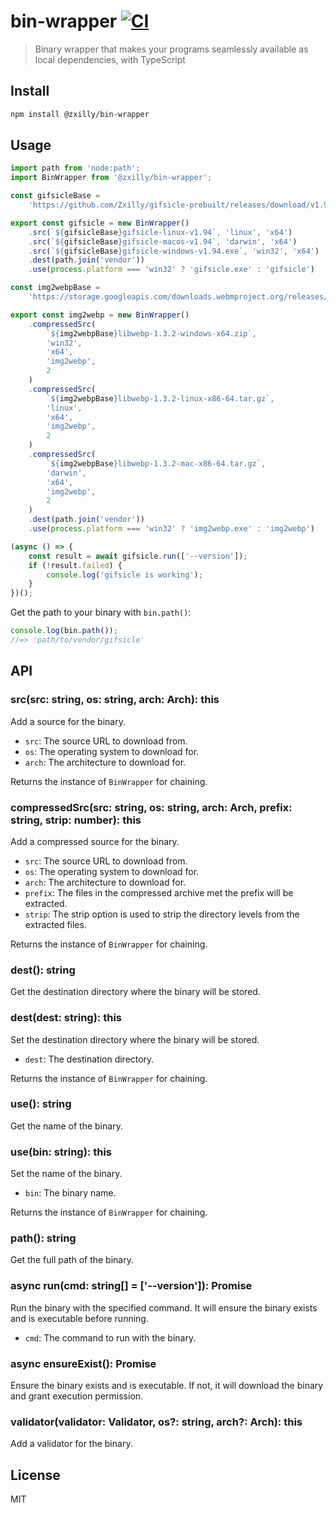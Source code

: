 # bin-wrapper [![CI](https://github.com/Zxilly/bin-wrapper-ts/actions/workflows/ci.yml/badge.svg?branch=master)](https://github.com/Zxilly/bin-wrapper-ts/actions/workflows/ci.yml)

> Binary wrapper that makes your programs seamlessly available as local dependencies, with TypeScript


## Install

```sh
npm install @zxilly/bin-wrapper
```


## Usage

```js
import path from 'node:path';
import BinWrapper from '@zxilly/bin-wrapper';

const gifsicleBase =
    'https://github.com/Zxilly/gifsicle-prebuilt/releases/download/v1.94/'

export const gifsicle = new BinWrapper()
    .src(`${gifsicleBase}gifsicle-linux-v1.94`, 'linux', 'x64')
    .src(`${gifsicleBase}gifsicle-macos-v1.94`, 'darwin', 'x64')
    .src(`${gifsicleBase}gifsicle-windows-v1.94.exe`, 'win32', 'x64')
    .dest(path.join('vendor'))
    .use(process.platform === 'win32' ? 'gifsicle.exe' : 'gifsicle')

const img2webpBase =
    'https://storage.googleapis.com/downloads.webmproject.org/releases/webp/'

export const img2webp = new BinWrapper()
    .compressedSrc(
        `${img2webpBase}libwebp-1.3.2-windows-x64.zip`,
        'win32',
        'x64',
        'img2webp',
        2
    )
    .compressedSrc(
        `${img2webpBase}libwebp-1.3.2-linux-x86-64.tar.gz`,
        'linux',
        'x64',
        'img2webp',
        2
    )
    .compressedSrc(
        `${img2webpBase}libwebp-1.3.2-mac-x86-64.tar.gz`,
        'darwin',
        'x64',
        'img2webp',
        2
    )
    .dest(path.join('vendor'))
    .use(process.platform === 'win32' ? 'img2webp.exe' : 'img2webp')

(async () => {
	const result = await gifsicle.run(['--version']);
	if (!result.failed) {
        console.log('gifsicle is working');
    }
})();
```

Get the path to your binary with `bin.path()`:

```js
console.log(bin.path());
//=> 'path/to/vendor/gifsicle'
```


## API

### src(src: string, os: string, arch: Arch): this

Add a source for the binary.

- `src`: The source URL to download from.
- `os`: The operating system to download for.
- `arch`: The architecture to download for.

Returns the instance of `BinWrapper` for chaining.

### compressedSrc(src: string, os: string, arch: Arch, prefix: string, strip: number): this

Add a compressed source for the binary.

- `src`: The source URL to download from.
- `os`: The operating system to download for.
- `arch`: The architecture to download for.
- `prefix`: The files in the compressed archive met the prefix will be extracted.
- `strip`: The strip option is used to strip the directory levels from the extracted files.

Returns the instance of `BinWrapper` for chaining.

### dest(): string

Get the destination directory where the binary will be stored.

### dest(dest: string): this

Set the destination directory where the binary will be stored.

- `dest`: The destination directory.

Returns the instance of `BinWrapper` for chaining.

### use(): string

Get the name of the binary.

### use(bin: string): this

Set the name of the binary.

- `bin`: The binary name.

Returns the instance of `BinWrapper` for chaining.

### path(): string

Get the full path of the binary.

### async run(cmd: string[] = ['--version']): Promise<void>

Run the binary with the specified command. It will ensure the binary exists and is executable before running.

- `cmd`: The command to run with the binary.

### async ensureExist(): Promise<void>

Ensure the binary exists and is executable. If not, it will download the binary and grant execution permission.

### validator(validator: Validator, os?: string, arch?: Arch): this

Add a validator for the binary.

## License

MIT
